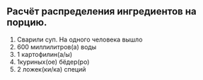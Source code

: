 ## Расчёт распределения ингредиентов на порцию.

1. Сварили суп. На одного человека вышло
2. 600 миллилитров(а) воды
3. 1 картофилин(а/ы)
4. 1куриных(ое) бёдер(ро)
5. 2 ложек(ки/ка) специй